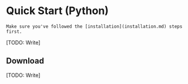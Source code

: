 # Quick Start (Python)

```{tip}
Make sure you've followed the [installation](installation.md) steps first.
```

[TODO: Write]

## Download

[TODO: Write]

